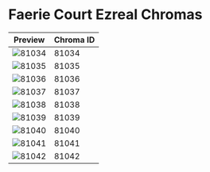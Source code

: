 # Faerie Court Ezreal Chromas

| Preview | Chroma ID |
|---------|-----------|
| ![81034](https://raw.communitydragon.org/latest/plugins/rcp-be-lol-game-data/global/default/v1/champion-chroma-images/81/81034.png) | 81034 |
| ![81035](https://raw.communitydragon.org/latest/plugins/rcp-be-lol-game-data/global/default/v1/champion-chroma-images/81/81035.png) | 81035 |
| ![81036](https://raw.communitydragon.org/latest/plugins/rcp-be-lol-game-data/global/default/v1/champion-chroma-images/81/81036.png) | 81036 |
| ![81037](https://raw.communitydragon.org/latest/plugins/rcp-be-lol-game-data/global/default/v1/champion-chroma-images/81/81037.png) | 81037 |
| ![81038](https://raw.communitydragon.org/latest/plugins/rcp-be-lol-game-data/global/default/v1/champion-chroma-images/81/81038.png) | 81038 |
| ![81039](https://raw.communitydragon.org/latest/plugins/rcp-be-lol-game-data/global/default/v1/champion-chroma-images/81/81039.png) | 81039 |
| ![81040](https://raw.communitydragon.org/latest/plugins/rcp-be-lol-game-data/global/default/v1/champion-chroma-images/81/81040.png) | 81040 |
| ![81041](https://raw.communitydragon.org/latest/plugins/rcp-be-lol-game-data/global/default/v1/champion-chroma-images/81/81041.png) | 81041 |
| ![81042](https://raw.communitydragon.org/latest/plugins/rcp-be-lol-game-data/global/default/v1/champion-chroma-images/81/81042.png) | 81042 |